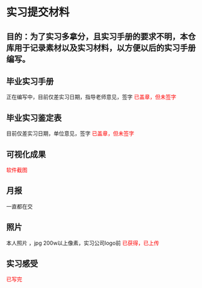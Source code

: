 # 实习提交材料
## 目的：为了实习多拿分，且实习手册的要求不明，本仓库用于记录素材以及实习材料，以方便以后的实习手册编写。  

## 毕业实习手册  
正在编写中，目前仅差实习日期，指导老师意见，签字
<font color = "red">已盖章，但未签字</font>
## 毕业实习鉴定表 
目前仅差实习日期，单位意见，签字
<font color = "red">已盖章，但未签字</font>
## 可视化成果
<font color = "red">软件截图</font>
## 月报
一直都在交 
## 照片
本人照片 ，jpg 200w以上像素，实习公司logo前 
<font color = "red">已获得，已上传</font>
## 实习感受
<font color = "red">已写完</font>